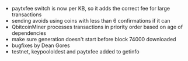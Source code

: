 * paytxfee switch is now per KB, so it adds the correct fee for large transactions
* sending avoids using coins with less than 6 confirmations if it can
* QbitcoinMiner processes transactions in priority order based on age of dependencies
* make sure generation doesn't start before block 74000 downloaded
* bugfixes by Dean Gores
* testnet, keypoololdest and paytxfee added to getinfo
